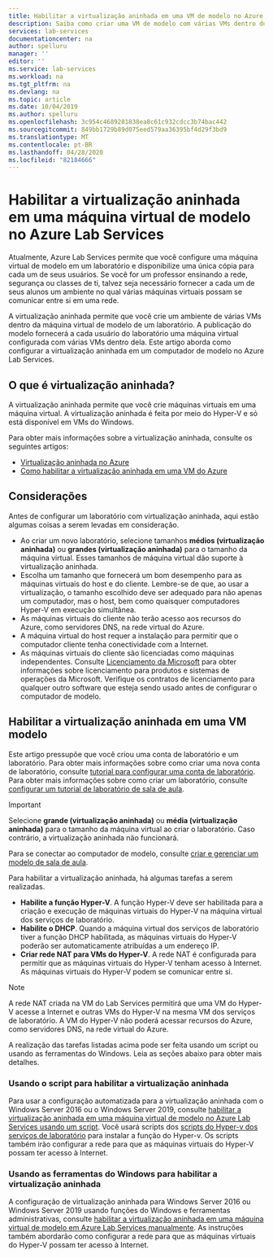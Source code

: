 ```yaml
---
title: Habilitar a virtualização aninhada em uma VM de modelo no Azure Lab Services | Microsoft Docs
description: Saiba como criar uma VM de modelo com várias VMs dentro do.  Em outras palavras, habilite a virtualização aninhada em uma VM de modelo no Azure Lab Services.
services: lab-services
documentationcenter: na
author: spelluru
manager: ''
editor: ''
ms.service: lab-services
ms.workload: na
ms.tgt_pltfrm: na
ms.devlang: na
ms.topic: article
ms.date: 10/04/2019
ms.author: spelluru
ms.openlocfilehash: 3c954c4689281838ea8c61c932cdcc3b74bac442
ms.sourcegitcommit: 849bb1729b89d075eed579aa36395bf4d29f3bd9
ms.translationtype: MT
ms.contentlocale: pt-BR
ms.lasthandoff: 04/28/2020
ms.locfileid: "82184666"
---
```

# <a name="enable-nested-virtualization-on-a-template-virtual-machine-in-azure-lab-services"></a>Habilitar a virtualização aninhada em uma máquina virtual de modelo no Azure Lab Services

Atualmente, Azure Lab Services permite que você configure uma máquina virtual de modelo em um laboratório e disponibilize uma única cópia para cada um de seus usuários. Se você for um professor ensinando a rede, segurança ou classes de ti, talvez seja necessário fornecer a cada um de seus alunos um ambiente no qual várias máquinas virtuais possam se comunicar entre si em uma rede.

A virtualização aninhada permite que você crie um ambiente de várias VMs dentro da máquina virtual de modelo de um laboratório. A publicação do modelo fornecerá a cada usuário do laboratório uma máquina virtual configurada com várias VMs dentro dela.  Este artigo aborda como configurar a virtualização aninhada em um computador de modelo no Azure Lab Services.

## <a name="what-is-nested-virtualization"></a>O que é virtualização aninhada?

A virtualização aninhada permite que você crie máquinas virtuais em uma máquina virtual. A virtualização aninhada é feita por meio do Hyper-V e só está disponível em VMs do Windows.

Para obter mais informações sobre a virtualização aninhada, consulte os seguintes artigos:

- [Virtualização aninhada no Azure](https://azure.microsoft.com/blog/nested-virtualization-in-azure/)
- [Como habilitar a virtualização aninhada em uma VM do Azure](../../virtual-machines/windows/nested-virtualization.md)

## <a name="considerations"></a>Considerações

Antes de configurar um laboratório com virtualização aninhada, aqui estão algumas coisas a serem levadas em consideração.

- Ao criar um novo laboratório, selecione tamanhos **médios (virtualização aninhada)** ou **grandes (virtualização aninhada)** para o tamanho da máquina virtual. Esses tamanhos de máquina virtual dão suporte à virtualização aninhada.
- Escolha um tamanho que fornecerá um bom desempenho para as máquinas virtuais do host e do cliente.  Lembre-se de que, ao usar a virtualização, o tamanho escolhido deve ser adequado para não apenas um computador, mas o host, bem como quaisquer computadores Hyper-V em execução simultânea.
- As máquinas virtuais do cliente não terão acesso aos recursos do Azure, como servidores DNS, na rede virtual do Azure.
- A máquina virtual do host requer a instalação para permitir que o computador cliente tenha conectividade com a Internet.
- As máquinas virtuais do cliente são licenciadas como máquinas independentes. Consulte [Licenciamento da Microsoft](https://www.microsoft.com/licensing/default) para obter informações sobre licenciamento para produtos e sistemas de operações da Microsoft. Verifique os contratos de licenciamento para qualquer outro software que esteja sendo usado antes de configurar o computador de modelo.

## <a name="enable-nested-virtualization-on-a-template-vm"></a>Habilitar a virtualização aninhada em uma VM modelo

Este artigo pressupõe que você criou uma conta de laboratório e um laboratório.  Para obter mais informações sobre como criar uma nova conta de laboratório, consulte [tutorial para configurar uma conta de laboratório](tutorial-setup-lab-account.md). Para obter mais informações sobre como criar um laboratório, consulte [configurar um tutorial de laboratório de sala de aula](tutorial-setup-classroom-lab.md).

>[!IMPORTANT]
>Selecione **grande (virtualização aninhada)** ou **média (virtualização aninhada)** para o tamanho da máquina virtual ao criar o laboratório.  Caso contrário, a virtualização aninhada não funcionará.  

Para se conectar ao computador de modelo, consulte [criar e gerenciar um modelo de sala de aula](how-to-create-manage-template.md).

Para habilitar a virtualização aninhada, há algumas tarefas a serem realizadas.  

- **Habilite a função Hyper-V**. A função Hyper-V deve ser habilitada para a criação e execução de máquinas virtuais do Hyper-V na máquina virtual dos serviços de laboratório.
- **Habilite o DHCP**.  Quando a máquina virtual dos serviços de laboratório tiver a função DHCP habilitada, as máquinas virtuais do Hyper-V poderão ser automaticamente atribuídas a um endereço IP.
- **Criar rede NAT para VMs do Hyper-V**.  A rede NAT é configurada para permitir que as máquinas virtuais do Hyper-V tenham acesso à Internet.  As máquinas virtuais do Hyper-V podem se comunicar entre si.

>[!NOTE]
>A rede NAT criada na VM do Lab Services permitirá que uma VM do Hyper-V acesse a Internet e outras VMs do Hyper-V na mesma VM dos serviços de laboratório.  A VM do Hyper-V não poderá acessar recursos do Azure, como servidores DNS, na rede virtual do Azure.

A realização das tarefas listadas acima pode ser feita usando um script ou usando as ferramentas do Windows.  Leia as seções abaixo para obter mais detalhes.

### <a name="using-script-to-enable-nested-virtualization"></a>Usando o script para habilitar a virtualização aninhada

Para usar a configuração automatizada para a virtualização aninhada com o Windows Server 2016 ou o Windows Server 2019, consulte [habilitar a virtualização aninhada em uma máquina virtual de modelo no Azure Lab Services usando um script](how-to-enable-nested-virtualization-template-vm-using-script.md). Você usará scripts dos [scripts do Hyper-v dos serviços de laboratório](https://github.com/Azure/azure-devtestlab/tree/master/samples/ClassroomLabs/Scripts/HyperV) para instalar a função do Hyper-v.  Os scripts também irão configurar a rede para que as máquinas virtuais do Hyper-V possam ter acesso à Internet.

### <a name="using-windows-tools-to-enable-nested-virtualization"></a>Usando as ferramentas do Windows para habilitar a virtualização aninhada

A configuração de virtualização aninhada para Windows Server 2016 ou Windows Server 2019 usando funções do Windows e ferramentas administrativas, consulte [habilitar a virtualização aninhada em uma máquina virtual de modelo em Azure Lab Services manualmente](how-to-enable-nested-virtualization-template-vm-ui.md).  As instruções também abordarão como configurar a rede para que as máquinas virtuais do Hyper-V possam ter acesso à Internet.
